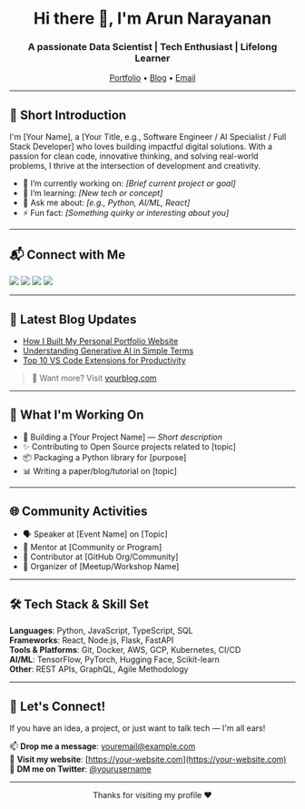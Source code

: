 <h1 align="center">Hi there 👋, I'm Arun Narayanan </h1>
<h3 align="center">A passionate Data Scientist | Tech Enthusiast | Lifelong Learner</h3>

<p align="center">
  <a href="https://your-website.com">Portfolio</a> •
  <a href="https://yourblog.com">Blog</a> •
  <a href="mailto:youremail@example.com">Email</a>
</p>

---

## 🚀 Short Introduction

I'm [Your Name], a [Your Title, e.g., Software Engineer / AI Specialist / Full Stack Developer] who loves building impactful digital solutions. With a passion for clean code, innovative thinking, and solving real-world problems, I thrive at the intersection of development and creativity.

- 🔭 I’m currently working on: *[Brief current project or goal]*  
- 🌱 I’m learning: *[New tech or concept]*  
- 💬 Ask me about: *[e.g., Python, AI/ML, React]*  
- ⚡ Fun fact: *[Something quirky or interesting about you]*  

---

## 📬 Connect with Me

<p>
  <a href="https://linkedin.com/in/yourusername" target="_blank"><img src="https://img.shields.io/badge/LinkedIn-Connect-blue?logo=linkedin" /></a>
  <a href="https://twitter.com/yourusername" target="_blank"><img src="https://img.shields.io/badge/Twitter-Follow-blue?logo=twitter" /></a>
  <a href="https://dev.to/yourusername" target="_blank"><img src="https://img.shields.io/badge/Dev.to-Blog-black?logo=dev.to" /></a>
  <a href="mailto:youremail@example.com"><img src="https://img.shields.io/badge/Email-Contact-red?logo=gmail" /></a>
</p>

---

## 📝 Latest Blog Updates

<!-- BLOG-POST-LIST:START -->
- [How I Built My Personal Portfolio Website](https://yourblog.com/post1)
- [Understanding Generative AI in Simple Terms](https://yourblog.com/post2)
- [Top 10 VS Code Extensions for Productivity](https://yourblog.com/post3)
<!-- BLOG-POST-LIST:END -->

> 📰 Want more? Visit [yourblog.com](https://yourblog.com)

---

## 🔧 What I'm Working On

- 🚀 Building a [Your Project Name] — *Short description*
- ✨ Contributing to Open Source projects related to [topic]
- 📦 Packaging a Python library for [purpose]
- 📊 Writing a paper/blog/tutorial on [topic]

---

## 🌐 Community Activities

- 🗣️ Speaker at [Event Name] on [Topic]
- 🧠 Mentor at [Community or Program]
- 👥 Contributor at [GitHub Org/Community]
- 📝 Organizer of [Meetup/Workshop Name]

---

## 🛠️ Tech Stack & Skill Set

**Languages**: Python, JavaScript, TypeScript, SQL  
**Frameworks**: React, Node.js, Flask, FastAPI  
**Tools & Platforms**: Git, Docker, AWS, GCP, Kubernetes, CI/CD  
**AI/ML**: TensorFlow, PyTorch, Hugging Face, Scikit-learn  
**Other**: REST APIs, GraphQL, Agile Methodology

---

## 🤝 Let's Connect!

If you have an idea, a project, or just want to talk tech — I'm all ears!

📫 **Drop me a message**: [youremail@example.com](mailto:youremail@example.com)  
📎 **Visit my website**: [https://your-website.com](https://your-website.com)  
📣 **DM me on Twitter**: [@yourusername](https://twitter.com/yourusername)

---

<p align="center">Thanks for visiting my profile ❤️</p>



